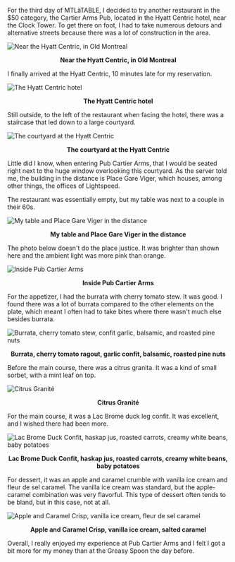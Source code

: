 For the third day of MTLàTABLE, I decided to try another restaurant in the $50 category, the Cartier Arms Pub, located in the Hyatt Centric hotel, near the Clock Tower. To get there on foot, I had to take numerous detours and alternative streets because there was a lot of construction in the area.

![Near the Hyatt Centric, in Old Montreal](/assets/2024/11/20241102_cartier-arms/vieuxport.jpg)
<p align="center"><b>Near the Hyatt Centric, in Old Montreal</b></p>

I finally arrived at the Hyatt Centric, 10 minutes late for my reservation.

![The Hyatt Centric hotel](/assets/2024/11/20241102_cartier-arms/hyatt-centric.jpg)
<p align="center"><b>The Hyatt Centric hotel</b></p>

Still outside, to the left of the restaurant when facing the hotel, there was a staircase that led down to a large courtyard.

![The courtyard at the Hyatt Centric](/assets/2024/11/20241102_cartier-arms/lightspeed.jpg)
<p align="center"><b>The courtyard at the Hyatt Centric</b></p>

Little did I know, when entering Pub Cartier Arms, that I would be seated right next to the huge window overlooking this courtyard. As the server told me, the building in the distance is Place Gare Viger, which houses, among other things, the offices of Lightspeed.

The restaurant was essentially empty, but my table was next to a couple in their 60s.

![My table and Place Gare Viger in the distance](/assets/2024/11/20241102_cartier-arms/table.jpg)
<p align="center"><b>My table and Place Gare Viger in the distance</b></p>

The photo below doesn't do the place justice. It was brighter than shown here and the ambient light was more pink than orange.

![Inside Pub Cartier Arms](/assets/2024/11/20241102_cartier-arms/cartier-arms.jpg)
<p align="center"><b>Inside Pub Cartier Arms</b></p>

For the appetizer, I had the burrata with cherry tomato stew. It was good. I found there was a lot of burrata compared to the other elements on the plate, which meant I often had to take bites where there wasn't much else besides burrata.

![Burrata, cherry tomato stew, confit garlic, balsamic, and roasted pine nuts](/assets/2024/11/20241102_cartier-arms/burrata.jpg)
<p align="center"><b>Burrata, cherry tomato ragout, garlic confit, balsamic, roasted pine nuts</b></p>

Before the main course, there was a citrus granita. It was a kind of small sorbet, with a mint leaf on top.

![Citrus Granité](/assets/2024/11/20241102_cartier-arms/granite.jpg)
<p align="center"><b>Citrus Granité</b></p>

For the main course, it was a Lac Brome duck leg confit. It was excellent, and I wished there had been more.

![Lac Brome Duck Confit, haskap jus, roasted carrots, creamy white beans, baby potatoes](/assets/2024/11/20241102_cartier-arms/duck.jpg)
<p align="center"><b>Lac Brome Duck Confit, haskap jus, roasted carrots, creamy white beans, baby potatoes</b></p>

For dessert, it was an apple and caramel crumble with vanilla ice cream and fleur de sel caramel. The vanilla ice cream was standard, but the apple-caramel combination was very flavorful. This type of dessert often tends to be bland, but in this case, not at all.

![Apple and Caramel Crisp, vanilla ice cream, fleur de sel caramel](/assets/2024/11/20241102_cartier-arms/cake.jpg)
<p align="center"><b>Apple and Caramel Crisp, vanilla ice cream, salted caramel</b></p>

Overall, I really enjoyed my experience at Pub Cartier Arms and I felt I got a bit more for my money than at the Greasy Spoon the day before.